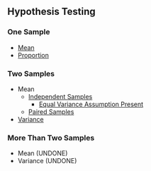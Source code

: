 ## Hypothesis Testing
### One Sample
- [Mean]([SC]-Descriptive-Analytics/[SC]-Hypothesis-Testing/[M]-One-Sample_Mean.md)
- [Proportion]([SC]-Descriptive-Analytics/[SC]-Hypothesis-Testing/[M]-One-Sample_Proportion.md)
### Two Samples
- Mean
  - [Independent Samples]([SC]-Descriptive-Analytics/[SC]-Hypothesis-Testing/[M]-Two-Samples_Mean_Independent.md)
    - [Equal Variance Assumption Present]([SC]-Descriptive-Analytics/[SC]-Hypothesis-Testing/[M]-Two-Samples_Mean_Independent_Equal-Variance.md)
  - [Paired Samples]([SC]-Descriptive-Analytics/[SC]-Hypothesis-Testing/[M]-Two-Samples_Mean_Paired.md)
- [Variance]([SC]-Descriptive-Analytics/[SC]-Hypothesis-Testing/[M]-Two-Samples_Variance.md)
### More Than Two Samples
- Mean (UNDONE)
- Variance (UNDONE)
